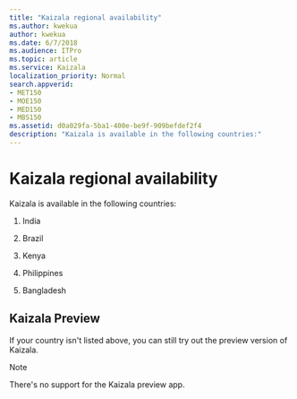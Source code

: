 ```yaml
---
title: "Kaizala regional availability"
ms.author: kwekua
author: kwekua
ms.date: 6/7/2018
ms.audience: ITPro
ms.topic: article
ms.service: Kaizala
localization_priority: Normal
search.appverid:
- MET150
- MOE150
- MED150
- MBS150
ms.assetid: d0a029fa-5ba1-400e-be9f-909befdef2f4
description: "Kaizala is available in the following countries:"
---
```


# Kaizala regional availability

Kaizala is available in the following countries:
  
1. India
    
2. Brazil
    
3. Kenya
    
4. Philippines
    
5. Bangladesh
    
## Kaizala Preview

If your country isn't listed above, you can still try out the preview version of Kaizala.
  
> [!NOTE]
> There's no support for the Kaizala preview app. 
  

